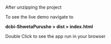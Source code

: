 After unzipping the project

To see the live demo navigate to 

**dcbi-ShwetaPurushe > dist > index.html**

Double Click to see the app run in your browser